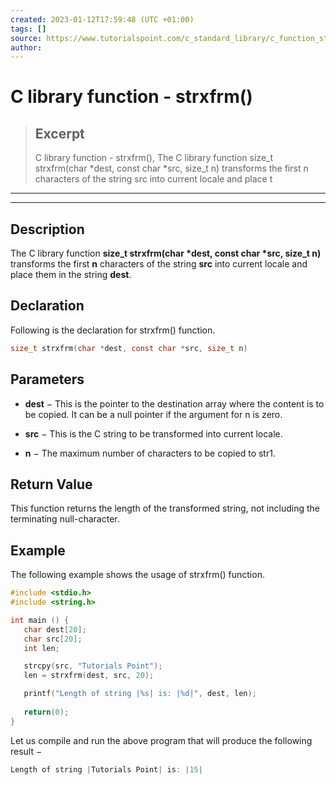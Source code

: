 ```yaml
---
created: 2023-01-12T17:59:48 (UTC +01:00)
tags: []
source: https://www.tutorialspoint.com/c_standard_library/c_function_strxfrm.htm
author: 
---
```


# C library function - strxfrm()

> ## Excerpt
> C library function - strxfrm(),  The C library function size_t strxfrm(char *dest, const char *src, size_t n) transforms the first n characters of the string src into current locale and place t

---
---

  

## Description

The C library function **size\_t strxfrm(char \*dest, const char \*src, size\_t n)** transforms the first **n** characters of the string **src** into current locale and place them in the string **dest**.

## Declaration

Following is the declaration for strxfrm() function.

```c
size_t strxfrm(char *dest, const char *src, size_t n)
```

## Parameters

-   **dest** − This is the pointer to the destination array where the content is to be copied. It can be a null pointer if the argument for n is zero.
    
-   **src** − This is the C string to be transformed into current locale.
    
-   **n** − The maximum number of characters to be copied to str1.
    

## Return Value

This function returns the length of the transformed string, not including the terminating null-character.

## Example

The following example shows the usage of strxfrm() function.

```c
#include <stdio.h>
#include <string.h>

int main () {
   char dest[20];
   char src[20];
   int len;

   strcpy(src, "Tutorials Point");
   len = strxfrm(dest, src, 20);

   printf("Length of string |%s| is: |%d|", dest, len);
   
   return(0);
}
```

Let us compile and run the above program that will produce the following result −

```c
Length of string |Tutorials Point| is: |15|

```



